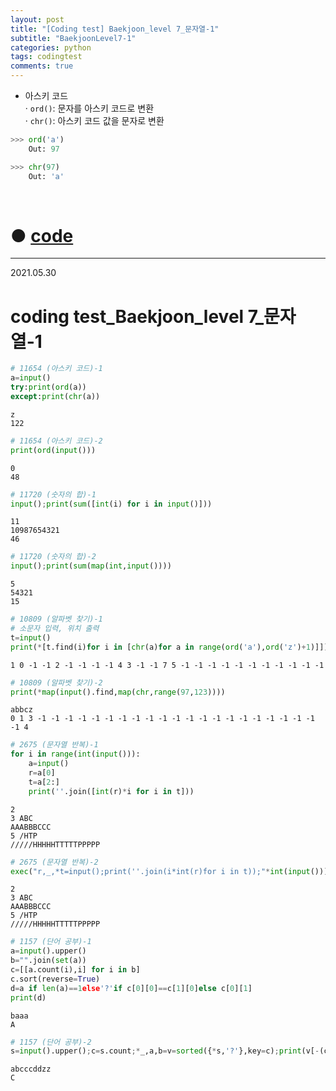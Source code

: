 ```yaml
---
layout: post
title: "[Coding test] Baekjoon_level 7_문자열-1"
subtitle: "BaekjoonLevel7-1"
categories: python
tags: codingtest
comments: true
---
```


* 아스키 코드<br>
    · `ord()`: 문자를 아스키 코드로 변환<br>
    · `chr()`: 아스키 코드 값을 문자로 변환

```python
>>> ord('a')
    Out: 97

>>> chr(97)
    Out: 'a'
```

<br>

# ● [code](https://github.com/JeongJaeyoung0/coding_test/blob/c982890290749c755a5a6512086ee2187125962b/210530_Baekjoon_coding%20test_level%207_%EB%AC%B8%EC%9E%90%EC%97%B4-1.ipynb)

***

2021.05.30
# coding test_Baekjoon_level 7_문자열-1


```python
# 11654 (아스키 코드)-1
a=input()
try:print(ord(a))
except:print(chr(a))
```

    z
    122
    


```python
# 11654 (아스키 코드)-2
print(ord(input()))
```

    0
    48
    


```python
# 11720 (숫자의 합)-1
input();print(sum([int(i) for i in input()]))
```

    11
    10987654321
    46
    


```python
# 11720 (숫자의 합)-2
input();print(sum(map(int,input())))
```

    5
    54321
    15
    


```python
# 10809 (알파벳 찾기)-1
# 소문자 입력, 위치 출력
t=input()
print(*[t.find(i)for i in [chr(a)for a in range(ord('a'),ord('z')+1)]])
```

    1 0 -1 -1 2 -1 -1 -1 -1 4 3 -1 -1 7 5 -1 -1 -1 -1 -1 -1 -1 -1 -1 -1 -1
    


```python
# 10809 (알파벳 찾기)-2
print(*map(input().find,map(chr,range(97,123))))
```

    abbcz
    0 1 3 -1 -1 -1 -1 -1 -1 -1 -1 -1 -1 -1 -1 -1 -1 -1 -1 -1 -1 -1 -1 -1 -1 4
    


```python
# 2675 (문자열 반복)-1
for i in range(int(input())):
    a=input()
    r=a[0]
    t=a[2:]
    print(''.join([int(r)*i for i in t]))
```

    2
    3 ABC
    AAABBBCCC
    5 /HTP
    /////HHHHHTTTTTPPPPP
    


```python
# 2675 (문자열 반복)-2
exec("r,_,*t=input();print(''.join(i*int(r)for i in t));"*int(input()))
```

    2
    3 ABC
    AAABBBCCC
    5 /HTP
    /////HHHHHTTTTTPPPPP
    


```python
# 1157 (단어 공부)-1
a=input().upper()
b="".join(set(a))
c=[[a.count(i),i] for i in b]
c.sort(reverse=True)
d=a if len(a)==1else'?'if c[0][0]==c[1][0]else c[0][1]
print(d)
```

    baaa
    A
    


```python
# 1157 (단어 공부)-2
s=input().upper();c=s.count;*_,a,b=v=sorted({*s,'?'},key=c);print(v[-(c(a)<c(b))])
```

    abcccddzz
    C
    

